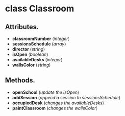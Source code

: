# class Classroom

## Attributes.
* __classroomNumber__ (*integer*)
* __sessionsSchedule__ (*array*)
* __director__ (*string*)
* __isOpen__ (*boolean*)
* __availableDesks__ (*integer*)
* __wallsColor__ (*string*)


## Methods.
* __openSchool__ (*update the isOpen*)
* __addSession__ (*append a session to sessionsSchedule*)
* __occupiedDesk__ (*changes the availableDesks*)
* __paintClassroom__ (*changes the wallsColor*)
